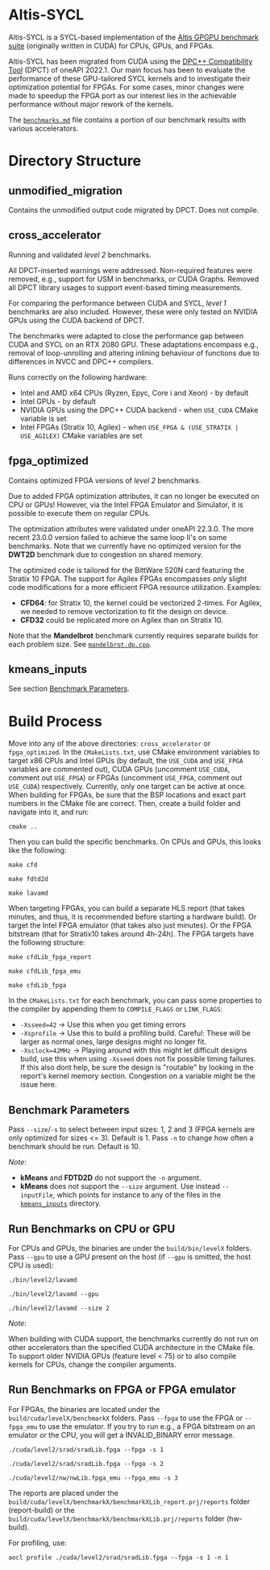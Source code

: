 # Altis-SYCL

Altis-SYCL is a SYCL-based implementation of the [Altis GPGPU benchmark suite](https://github.com/utcs-scea/altis) (originally written in CUDA) for CPUs, GPUs, and FPGAs.

Altis-SYCL has been migrated from CUDA using the [DPC++ Compatibility Tool](https://www.intel.com/content/www/us/en/developer/tools/oneapi/dpc-compatibility-tool.html) (DPCT) of oneAPI 2022.1. Our main focus has been to evaluate the performance of these GPU-tailored SYCL kernels and to investigate their optimization potential for FPGAs. For some cases, minor changes were made to speedup the FPGA port as our interest lies in the achievable performance without major rework of the kernels.

The [`benchmarks.md`](benchmarks.md) file contains a portion of our benchmark results with various accelerators.

# Directory Structure

## unmodified_migration
Contains the unmodified output code migrated by DPCT. Does not compile.

## cross_accelerator
Running and validated _level 2_ benchmarks. 

All DPCT-inserted warnings were addressed. Non-required features were removed, e.g., support for USM in benchmarks, or CUDA Graphs. Removed all DPCT library usages to support event-based timing measurements. 

For comparing the performance between CUDA and SYCL, _level 1_ benchmarks are also included. However, these were only tested on NVIDIA GPUs using the CUDA backend of DPCT.

The benchmarks were adapted to close the performance gap between CUDA and SYCL on an RTX 2080 GPU. These adaptations encompass e.g., removal of loop-unrolling and altering inlining behaviour of functions due to differences in NVCC and DPC++ compilers.

Runs correctly on the following hardware:
* Intel and AMD x64 CPUs (Ryzen, Epyc, Core i and Xeon) - by default
* Intel GPUs - by default
* NVIDIA GPUs using the DPC++ CUDA backend - when `USE_CUDA` CMake variable is set
* Intel FPGAs (Stratix 10, Agilex) - when `USE_FPGA & (USE_STRATIX | USE_AGILEX)` CMake variables are set

## fpga_optimized
Contains optimized FPGA versions of _level 2_ benchmarks. 

Due to added FPGA optimization attributes, it can no longer be executed on CPU or GPUs! However, via the Intel FPGA Emulator and Simulator, it is possible to execute them on regular CPUs. 

The optimization attributes were validated under oneAPI 22.3.0. The more recent 23.0.0 version failed to achieve the same loop II's on some benchmarks. Note that we currently have no optimized version for the **DWT2D** benchmark due to congestion on shared memory.

The optimized code is tailored for the BittWare 520N card featuring the Stratix 10 FPGA. The support for Agilex FPGAs encompasses _only_ slight code modifications for a more efficient FPGA resource utilization. Examples:
- **CFD64**: for Stratix 10, the kernel could be vectorized 2-times. For Agilex, we needed to remove vectorization to fit the design on device.
- **CFD32** could be replicated more on Agilex than on Stratix 10.

Note that the **Mandelbrot** benchmark currently requires separate builds for each problem size. See [`mandelbrot.dp.cpp`](fpga_optimized/cuda/level2/mandelbrot/mandelbrot.dp.cpp#L42).

## kmeans_inputs
See section [Benchmark Parameters](#benchmark-parameters).

# Build Process
Move into any of the above directories: `cross_accelerator` or `fpga_optimized`. In the `CMakeLists.txt`, use CMake environment variables to target x86 CPUs and Intel GPUs (by default, the `USE_CUDA` and `USE_FPGA` variables are commented out), CUDA GPUs (uncomment `USE_CUDA`, comment out `USE_FPGA`) or FPGAs (uncomment `USE_FPGA`, comment out `USE_CUDA`) respectively. Currently, only one target can be active at once. When building for FPGAs, be sure that the BSP locations and exact part numbers in the CMake file are correct. Then, create a build folder and navigate into it, and run:

```
cmake ..
```

Then you can build the specific benchmarks. On CPUs and GPUs, this looks like the following:

```
make cfd
```

```
make fdtd2d
```

```
make lavamd
```

When targeting FPGAs, you can build a separate HLS report (that takes minutes, and thus, it is recommended before starting a hardware build). Or target the Intel FPGA emulator (that takes also just minutes). Or the FPGA bitstream (that for Stratix10 takes around 4h-24h).
The FPGA targets have the following structure:

```
make cfdLib_fpga_report
```

```
make cfdLib_fpga_emu
```

```
make cfdLib_fpga
```

In the `CMakeLists.txt` for each benchmark, you can pass some properties to the compiler by appending them to `COMPILE_FLAGS` or `LINK_FLAGS`:
- `-Xsseed=42` -> Use this when you get timing errors
- `-Xsprofile` -> Use this to build a profiling build. Careful: These will be larger as normal ones, large designs might no longer fit.
- `-Xsclock=42MHz` -> Playing around with this might let difficult designs build, use this when using `-Xsseed` does not fix possible timing failures. If this also dont help, be sure the design is "routable" by looking in the report's kernel memory section. Congestion on a variable might be the issue here.

## Benchmark Parameters
Pass `--size`/`-s` to select between input sizes: 1, 2 and 3 (FPGA kernels are only optimized for sizes <= 3). Default is 1.
Pass `-n` to change how often a benchmark should be run. Default is 10.

_Note_:
- **kMeans** and **FDTD2D** do not support the `-n` argument.
- **kMeans** does not support the `--size` argument. Use instead `--inputFile`, which points for instance to any of the files in the [`kmeans_inputs`](kmeans_inputs/) directory.

## Run Benchmarks on CPU or GPU

For CPUs and GPUs, the binaries are under the `build/bin/levelX` folders.
Pass `--gpu` to use a GPU present on the host (if `--gpu` is omitted, the host CPU is used):

```
./bin/level2/lavamd
```

```
./bin/level2/lavamd --gpu
```

```
./bin/level2/lavamd --size 2
```

_Note_:

When building with CUDA support, the benchmarks currently do not run on other accelerators than the specified CUDA architecture in the CMake file. To support older NVIDIA GPUs (feature level < 75) or to also compile kernels for CPUs, change the compiler arguments.

## Run Benchmarks on FPGA or FPGA emulator
For FPGAs, the binaries are located under the `build/cuda/levelX/benchmarkX` folders.
Pass `--fpga` to use the FPGA or `--fpga_emu` to use the emulator. If you try to run e.g., a FPGA bitstream on an emulator or the CPU, you will get a INVALID_BINARY error message.

```
./cuda/level2/srad/sradLib.fpga --fpga -s 1
```

```
./cuda/level2/srad/sradLib.fpga --fpga -s 2
```

```
./cuda/level2/nw/nwLib.fpga_emu --fpga_emu -s 3
```

The reports are placed under the `build/cuda/levelX/benchmarkX/benchmarkXLib_report.prj/reports` folder (report-build) or the `build/cuda/levelX/benchmarkX/benchmarkXLib.prj/reports` folder (hw-build).

For profiling, use:

```
aocl profile ./cuda/level2/srad/sradLib.fpga --fpga -s 1 -n 1
```
